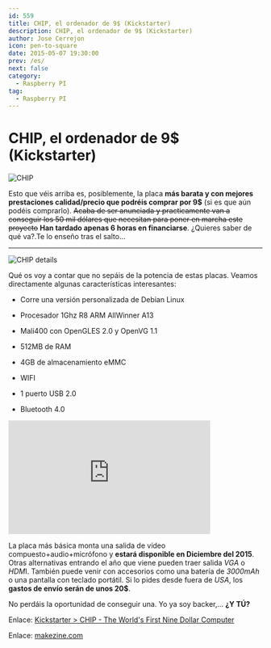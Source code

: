 ```yaml
---
id: 559
title: CHIP, el ordenador de 9$ (Kickstarter)
description: CHIP, el ordenador de 9$ (Kickstarter)
author: Jose Cerrejon
icon: pen-to-square
date: 2015-05-07 19:30:00
prev: /es/
next: false
category:
  - Raspberry PI
tag:
  - Raspberry PI
---
```


# CHIP, el ordenador de 9$ (Kickstarter)

![CHIP](/images/2015/05/CHIP_computer.png)

Esto que véis arriba es, posiblemente, la placa **más barata y con mejores prestaciones calidad/precio que podréis comprar por 9$** (si es que aún podéis comprarlo). ~~Acaba de ser anunciada y practicamente van a conseguir los 50 mil dólares que necesitan para poner en marcha este proyecto~~ **Han tardado apenas 6 horas en financiarse**. ¿Quieres saber de qué va?.Te lo enseño tras el salto...

- - -
![CHIP details](/images/2015/05/CHIP_details.jpg)

Qué os voy a contar que no sepáis de la potencia de estas placas. Veamos directamente algunas características interesantes:

* Corre una versión personalizada de Debian Linux

* Procesador 1Ghz R8 ARM AllWinner A13

* Mali400 con OpenGLES 2.0 y OpenVG 1.1

* 512MB de RAM

* 4GB de almacenamiento eMMC

* WIFI

* 1 puerto USB 2.0

* Bluetooth 4.0

<iframe width="400" height="225" src="https://www.youtube.com/embed/XkfBWAJ7kbI?rel=0&amp;controls=0" frameborder="0" allowfullscreen></iframe>

La placa más básica monta una salida de vídeo compuesto+audio+micrófono y **estará disponible en Diciembre del 2015**. Otras alternativas entrando el año que viene pueden traer salida *VGA* o *HDM*I. También puede venir con accesorios como una batería de *3000mAh* o una pantalla con teclado portátil. Si lo pides desde fuera de *USA*, los **gastos de envío serán de unos 20$**.

No perdáis la oportunidad de conseguir una. Yo ya soy backer,... **¿Y TÚ?**

Enlace: [Kickstarter > CHIP - The World's First Nine Dollar Computer](https://www.kickstarter.com/projects/1598272670/chip-the-worlds-first-9-computer)

Enlace: [makezine.com](http://makezine.com/2015/05/07/next-thing-co-releases-worlds-first-9-computer/)